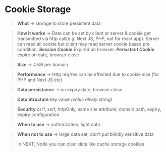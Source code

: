 # Cookie Storage

> **What** -> storage to store persistent data

> **How it works** -> Data can be set by client or server & cookie get transmitted via http call(e.g. Next JS, PHP, not for react app). Server can read all cookie but client may read server cookie based pre condition. **_Session Cookie_** Expired on browser. **_Persistent Cookie_** expire on date, browser close

> **Size** -> 4 KB per domain

> **Performance** -> Http req/res can be effected due to cookie size (for PHP and Next JS etc)

> **Data persistance** -> on expiry date, browser close.

> **Data Structure** key:value _(value alway string)_

> **Security** csrf, xsrf, httpOnly, same site attribute, domain path, expiry, expiry configuration

> **When to use** -> authorization, light data

> **When not to use** -> large data set, don't put blindly sensitive data

> In NEXT, Node you can clear data like cache storage cookies